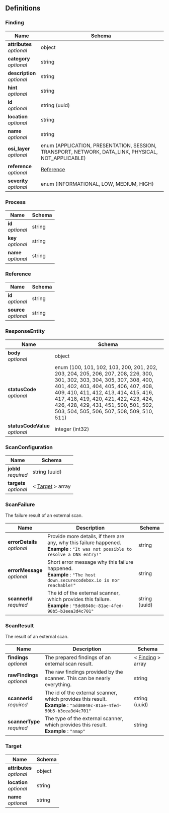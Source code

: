 
<a name="definitions"></a>
## Definitions

<a name="finding"></a>
### Finding

|Name|Schema|
|---|---|
|**attributes**  <br>*optional*|object|
|**category**  <br>*optional*|string|
|**description**  <br>*optional*|string|
|**hint**  <br>*optional*|string|
|**id**  <br>*optional*|string (uuid)|
|**location**  <br>*optional*|string|
|**name**  <br>*optional*|string|
|**osi_layer**  <br>*optional*|enum (APPLICATION, PRESENTATION, SESSION, TRANSPORT, NETWORK, DATA_LINK, PHYSICAL, NOT_APPLICABLE)|
|**reference**  <br>*optional*|[Reference](#reference)|
|**severity**  <br>*optional*|enum (INFORMATIONAL, LOW, MEDIUM, HIGH)|


<a name="process"></a>
### Process

|Name|Schema|
|---|---|
|**id**  <br>*optional*|string|
|**key**  <br>*optional*|string|
|**name**  <br>*optional*|string|


<a name="reference"></a>
### Reference

|Name|Schema|
|---|---|
|**id**  <br>*optional*|string|
|**source**  <br>*optional*|string|


<a name="responseentity"></a>
### ResponseEntity

|Name|Schema|
|---|---|
|**body**  <br>*optional*|object|
|**statusCode**  <br>*optional*|enum (100, 101, 102, 103, 200, 201, 202, 203, 204, 205, 206, 207, 208, 226, 300, 301, 302, 303, 304, 305, 307, 308, 400, 401, 402, 403, 404, 405, 406, 407, 408, 409, 410, 411, 412, 413, 414, 415, 416, 417, 418, 419, 420, 421, 422, 423, 424, 426, 428, 429, 431, 451, 500, 501, 502, 503, 504, 505, 506, 507, 508, 509, 510, 511)|
|**statusCodeValue**  <br>*optional*|integer (int32)|


<a name="scanconfiguration"></a>
### ScanConfiguration

|Name|Schema|
|---|---|
|**jobId**  <br>*required*|string (uuid)|
|**targets**  <br>*optional*|< [Target](#target) > array|


<a name="scanfailure"></a>
### ScanFailure
The failure result of an external scan.


|Name|Description|Schema|
|---|---|---|
|**errorDetails**  <br>*optional*|Provide more details, if there are any, why this failure happened.  <br>**Example** : `"It was not possible to resolve a DNS entry!"`|string|
|**errorMessage**  <br>*optional*|Short error message why this failure happened.  <br>**Example** : `"The host down.securecodebox.io is nor reachable!"`|string|
|**scannerId**  <br>*required*|The id of the external scanner, which provides this failure.  <br>**Example** : `"5dd0840c-81ae-4fed-90b5-b3eea3d4c701"`|string (uuid)|


<a name="scanresult"></a>
### ScanResult
The result of an external scan.


|Name|Description|Schema|
|---|---|---|
|**findings**  <br>*optional*|The prepared findings of an external scan result.|< [Finding](#finding) > array|
|**rawFindings**  <br>*optional*|The raw findings provided by the scanner. This can be nearly everything.|string|
|**scannerId**  <br>*required*|The id of the external scanner, which provides this result.  <br>**Example** : `"5dd0840c-81ae-4fed-90b5-b3eea3d4c701"`|string (uuid)|
|**scannerType**  <br>*required*|The type of the external scanner, which provides this result.  <br>**Example** : `"nmap"`|string|


<a name="target"></a>
### Target

|Name|Schema|
|---|---|
|**attributes**  <br>*optional*|object|
|**location**  <br>*optional*|string|
|**name**  <br>*optional*|string|



